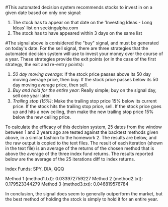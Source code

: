 
#This automated decision system recommends stocks to invest in on a given date based on only one signal:
1. The stock has to appear on that date on the 'Investing Ideas - Long Ideas' list on seekingalpha.com
2. The stock has to have appeared within 3 days on the same list

#The signal above is conisidered the "buy" signal, and must be generated on today's date. For the sell signal, there are three strategies that the automated decision system will use to invest your money over the course of a year. These strategies provide the exit points (or in the case of the first strategy, the exit and re-entry points):
1. *50 day moving average*: If the stock price passes above its 50 day moving average price, then buy. If the stock price passes below its 50 day moving average price, then sell.
2. *Buy and hold for the entire year*: Really simple; buy on the signal day, sell one year later.
3. *Trailing stop (15%)*: Make the trailing stop price 15% below its current price. If the stock hits the trailing stop price, sell. If the stock price goes up and hits a new ceiling, then make the new trailing stop price 15% below the new ceiling price.

To calculate the efficacy of this decision system, 25 dates from the window between 1 and 2 years ago are tested against the backtest methods given above, in a similar fashion to the homework 2. The results are below, and the raw output is copied to the text files. The result of each iteration (shown in the text file) is an average of the returns of the chosen method that is above the average of the three index fund returns. The results reported below are the average of the 25 iterations diff to index returns.

Index Funds: SPY, DIA, QQQ

Method 1 (method1.txt): 0.033972759227
Method 2 (method2.txt): 0.179523344279
Method 3 (method3.txt): 0.046819576784

In conclusion, the signal does seem to generally outperform the market, but the best method of holding the stock is simply to hold it for an entire year.
